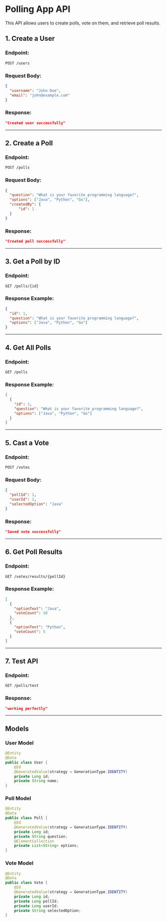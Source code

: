 # Polling App API

This API allows users to create polls, vote on them, and retrieve poll results.

## **1. Create a User**
### **Endpoint:**
```http
POST /users
```
### **Request Body:**
```json
{
  "username": "John Doe",
  "email": "john@example.com"
}
```
### **Response:**
```json
"Created user successfully"
```

---

## **2. Create a Poll**
### **Endpoint:**
```http
POST /polls
```
### **Request Body:**
```json
{
  "question": "What is your favorite programming language?",
  "options": ["Java", "Python", "Go"],
  "createdBy": {
      "id": 1
  }
}
```
### **Response:**
```json
"Created poll successfully"
```

---

## **3. Get a Poll by ID**
### **Endpoint:**
```http
GET /polls/{id}
```
### **Response Example:**
```json
{
  "id": 1,
  "question": "What is your favorite programming language?",
  "options": ["Java", "Python", "Go"]
}
```

---

## **4. Get All Polls**
### **Endpoint:**
```http
GET /polls
```
### **Response Example:**
```json
[
  {
    "id": 1,
    "question": "What is your favorite programming language?",
    "options": ["Java", "Python", "Go"]
  }
]
```

---

## **5. Cast a Vote**
### **Endpoint:**
```http
POST /votes
```
### **Request Body:**
```json
{
  "pollId": 1,
  "userId": 2,
  "selectedOption": "Java"
}
```
### **Response:**
```json
"Saved vote successfully"
```

---

## **6. Get Poll Results**
### **Endpoint:**
```http
GET /votes/results/{pollId}
```
### **Response Example:**
```json
[
  {
    "optionText": "Java",
    "voteCount": 10
  },
  {
    "optionText": "Python",
    "voteCount": 5
  }
]
```

---

## **7. Test API**
### **Endpoint:**
```http
GET /polls/test
```
### **Response:**
```json
"working perfectly"
```

---

## **Models**

### **User Model**
```java
@Entity
@Data
public class User {
    @Id
    @GeneratedValue(strategy = GenerationType.IDENTITY)
    private Long id;
    private String name;
}
```

### **Poll Model**
```java
@Entity
@Data
public class Poll {
    @Id
    @GeneratedValue(strategy = GenerationType.IDENTITY)
    private Long id;
    private String question;
    @ElementCollection
    private List<String> options;
}
```

### **Vote Model**
```java
@Entity
@Data
public class Vote {
    @Id
    @GeneratedValue(strategy = GenerationType.IDENTITY)
    private Long id;
    private Long pollId;
    private Long userId;
    private String selectedOption;
}
```


